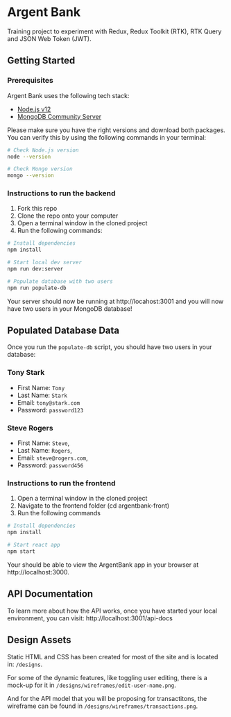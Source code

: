 # Argent Bank

Training project to experiment with Redux, Redux Toolkit (RTK), RTK Query and JSON Web Token (JWT).

## Getting Started

### Prerequisites

Argent Bank uses the following tech stack:

- [Node.js v12](https://nodejs.org/en/)
- [MongoDB Community Server](https://www.mongodb.com/try/download/community)

Please make sure you have the right versions and download both packages. You can verify this by using the following commands in your terminal:

```bash
# Check Node.js version
node --version

# Check Mongo version
mongo --version
```

### Instructions to run the backend

1. Fork this repo
1. Clone the repo onto your computer
1. Open a terminal window in the cloned project
1. Run the following commands:

```bash
# Install dependencies
npm install

# Start local dev server
npm run dev:server

# Populate database with two users
npm run populate-db
```

Your server should now be running at http://locahost:3001 and you will now have two users in your MongoDB database!

## Populated Database Data

Once you run the `populate-db` script, you should have two users in your database:

### Tony Stark

- First Name: `Tony`
- Last Name: `Stark`
- Email: `tony@stark.com`
- Password: `password123`

### Steve Rogers

- First Name: `Steve`,
- Last Name: `Rogers`,
- Email: `steve@rogers.com`,
- Password: `password456`


### Instructions to run the frontend

1. Open a terminal window in the cloned project
1. Navigate to the frontend folder (cd argentbank-front)
1. Run the following commands

```bash
# Install dependencies
npm install

# Start react app
npm start

```

Your should be able to view the ArgentBank app in your browser at http://localhost:3000.


## API Documentation

To learn more about how the API works, once you have started your local environment, you can visit: http://localhost:3001/api-docs

## Design Assets

Static HTML and CSS has been created for most of the site and is located in: `/designs`.

For some of the dynamic features, like toggling user editing, there is a mock-up for it in `/designs/wireframes/edit-user-name.png`.

And for the API model that you will be proposing for transactitons, the wireframe can be found in `/designs/wireframes/transactions.png`.
